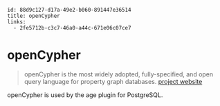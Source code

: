 ```
id: 88d9c127-d17a-49e2-b060-891447e36514
title: openCypher
links:
  - 2fe5712b-c3c7-46a0-a44c-671e06c07ce7
```

# openCypher

> openCypher is the most widely adopted, fully-specified, and open query language for property graph databases.
> [project website][1]

openCypher is used by the age plugin for PostgreSQL.

[1]: https://opencypher.org/
